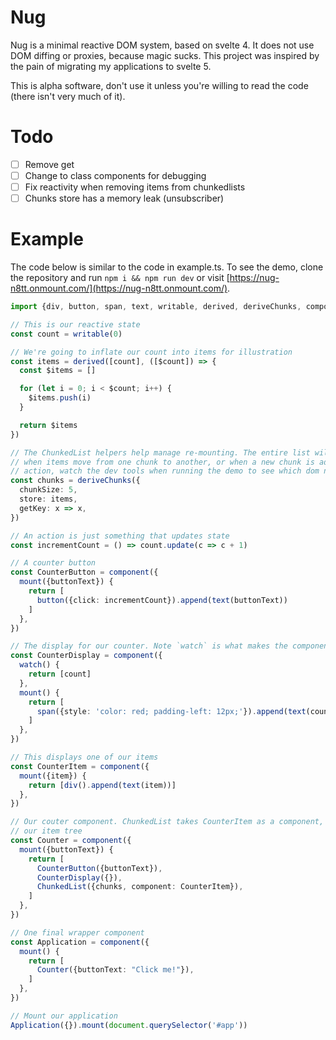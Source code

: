 # Nug

Nug is a minimal reactive DOM system, based on svelte 4. It does not use DOM diffing or proxies, because magic sucks. This project was inspired by the pain of migrating my applications to svelte 5.

This is alpha software, don't use it unless you're willing to read the code (there isn't very much of it).

# Todo

- [ ] Remove get
- [ ] Change to class components for debugging
- [ ] Fix reactivity when removing items from chunkedlists
- [ ] Chunks store has a memory leak (unsubscriber)

# Example

The code below is similar to the code in example.ts. To see the demo, clone the repository and run `npm i && npm run dev` or visit [https://nug-n8tt.onmount.com/](https://nug-n8tt.onmount.com/).

```typescript
import {div, button, span, text, writable, derived, deriveChunks, component, ChunkedList} from 'nug'

// This is our reactive state
const count = writable(0)

// We're going to inflate our count into items for illustration
const items = derived([count], ([$count]) => {
  const $items = []

  for (let i = 0; i < $count; i++) {
    $items.push(i)
  }

  return $items
})

// The ChunkedList helpers help manage re-mounting. The entire list will only re-mount
// when items move from one chunk to another, or when a new chunk is added. To see this in
// action, watch the dev tools when running the demo to see which dom nodes get updated.
const chunks = deriveChunks({
  chunkSize: 5,
  store: items,
  getKey: x => x,
})

// An action is just something that updates state
const incrementCount = () => count.update(c => c + 1)

// A counter button
const CounterButton = component({
  mount({buttonText}) {
    return [
      button({click: incrementCount}).append(text(buttonText))
    ]
  },
})

// The display for our counter. Note `watch` is what makes the component reactive
const CounterDisplay = component({
  watch() {
    return [count]
  },
  mount() {
    return [
      span({style: 'color: red; padding-left: 12px;'}).append(text(count.get())),
    ]
  },
})

// This displays one of our items
const CounterItem = component({
  mount({item}) {
    return [div().append(text(item))]
  },
})

// Our couter component. ChunkedList takes CounterItem as a component, along with
// our item tree
const Counter = component({
  mount({buttonText}) {
    return [
      CounterButton({buttonText}),
      CounterDisplay({}),
      ChunkedList({chunks, component: CounterItem}),
    ]
  },
})

// One final wrapper component
const Application = component({
  mount() {
    return [
      Counter({buttonText: "Click me!"}),
    ]
  },
})

// Mount our application
Application({}).mount(document.querySelector('#app'))
```
